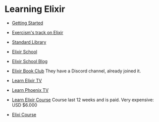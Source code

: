 # Learning Elixir

- [Getting Started](https://elixir-lang.org/getting-started/introduction.html)

- [Exercism's track on Elixir](https://exercism.org/tracks/elixir/)

- [Standard Library](https://hexdocs.pm/elixir/Kernel.html)

- [Elixir School](https://elixirschool.com/)

- [Elixir School Blog](https://elixirschool.com/blog)

- [Elixir Book Club](https://elixirbookclub.com/)
  They have a Discord channel, already joined it.

- [Learn Elixir TV](https://www.learnelixir.tv/)

- [Learn Phoenix TV](https://www.learnphoenix.tv/)

- [Learn Elixir Course](https://learn-elixir.dev/)
  Course last 12 weeks and is paid. Very expensive: USD $6.000

- [Elixi Course](https://github.com/taxfix/elixir-course)
